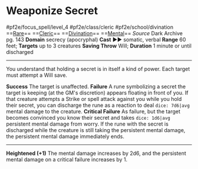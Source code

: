 # Weaponize Secret
#pf2e/focus_spell/level_4 #pf2e/class/cleric #pf2e/school/divination 
==[Rare](../../../../../TTRPGShare-Pathfinder-2E-Vault/rules/traits/rare.md)== ==[Cleric](../../../../../TTRPGShare-Pathfinder-2E-Vault/rules/traits/cleric.md)== ==[Divination](../../../../../TTRPGShare-Pathfinder-2E-Vault/rules/traits/divination.md)== ==[Mental](../../../../../TTRPGShare-Pathfinder-2E-Vault/rules/traits/mental.md)==
*Source* Dark Archive pg. 143
**Domain** secrecy (apocryphal)
**Cast** ►► somatic, verbal
**Range** 60 feet; **Targets** up to 3 creatures
**Saving Throw** Will; **Duration** 1 minute or until discharged

---
You understand that holding a secret is in itself a kind of power. Each target must attempt a Will save.

**Success** The target is unaffected.
**Failure** A rune symbolizing a secret the target is keeping (at the GM's discretion) appears floating in front of you. If that creature attempts a Strike or spell attack against you while you hold their secret, you can discharge the rune as a reaction to deal `dice: 7d6|avg` mental damage to the creature.
**Critical Failure** As failure, but the target becomes convinced you know their secret and takes `dice: 1d6|avg` persistent mental damage from worry. If the rune with the secret is discharged while the creature is still taking the persistent mental damage, the persistent mental damage immediately ends.

<hr>

**Heightened (+1)** The mental damage increases by 2d6, and the persistent mental damage on a critical failure increases by 1.